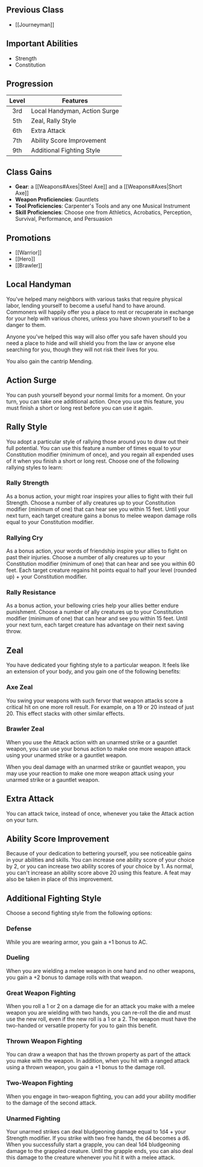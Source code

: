 ## Previous Class
- [[Journeyman]]
## Important Abilities
- Strength
- Constitution
## Progression
| Level | Features                     |
| :---: | ---------------------------- |
|  3rd  | Local Handyman, Action Surge |
|  5th  | Zeal, Rally Style            |
|  6th  | Extra Attack                 |
|  7th  | Ability Score Improvement    |
|  9th  | Additional Fighting Style    |
## Class Gains
- **Gear**: a [[Weapons#Axes|Steel Axe]] and a [[Weapons#Axes|Short Axe]]
- **Weapon Proficiencies**: Gauntlets
- **Tool Proficiencies**: Carpenter's Tools and any one Musical Instrument
- **Skill Proficiencies**: Choose one from Athletics, Acrobatics, Perception, Survival, Performance, and Persuasion
## Promotions
- [[Warrior]]
- [[Hero]]
- [[Brawler]]
## Local Handyman
You've helped many neighbors with various tasks that require physical labor, lending yourself to become a useful hand to have around. Commoners will happily offer you a place to rest or recuperate in exchange for your help with various chores, unless you have shown yourself to be a danger to them.

Anyone you've helped this way will also offer you safe haven should you need a place to hide and will shield you from the law or anyone else searching for you, though they will not risk their lives for you.

You also gain the cantrip Mending.
## Action Surge
You can push yourself beyond your normal limits for a moment. On your turn, you can take one additional action. Once you use this feature, you must finish a short or long
rest before you can use it again.
## Rally Style
You adopt a particular style of rallying those around you to draw out their full potential. You can use this feature a number of times equal to your Constitution modifier (minimum of once), and you regain all expended uses of it when you finish a short or long rest.
Choose one of the following rallying styles to learn:
### Rally Strength
As a bonus action, your might roar inspires your allies to fight with their full Strength. Choose a number of ally creatures up to your Constitution modifier (minimum of one) that can hear see you within 15 feet. Until your next turn, each target creature gains a bonus to melee weapon damage rolls equal to your Constitution modifier.
### Rallying Cry
As a bonus action, your words of friendship inspire your allies to fight on past their injuries. Choose a number of ally creatures up to your Constitution modifier (minimum of one) that can hear and see you within 60 feet. Each target creature regains hit points equal to half your level (rounded up) + your Constitution modifier.
### Rally Resistance
As a bonus action, your bellowing cries help your allies better endure punishment. Choose a number of ally creatures up to your Constitution modifier (minimum of one) that can hear
and see you within 15 feet. Until your next turn, each target creature has advantage on their next saving throw.
## Zeal
You have dedicated your fighting style to a particular weapon. It feels like an extension of your body, and you gain one of the following benefits:
### Axe Zeal
You swing your weapons with such fervor that weapon attacks score a critical hit on one more roll result. For example, on a 19 or 20 instead of just 20. This effect stacks with other similar effects.
### Brawler Zeal
When you use the Attack action with an unarmed strike or a gauntlet weapon, you can use your
bonus action to make one more weapon attack using your unarmed strike or a gauntlet weapon.

When you deal damage with an unarmed strike or gauntlet weapon, you may use your reaction to
make one more weapon attack using your unarmed strike or a gauntlet weapon.
## Extra Attack
You can attack twice, instead of once, whenever you take the Attack action on your turn.
## Ability Score Improvement
Because of your dedication to bettering yourself, you see noticeable gains in your abilities and skills. You can increase one ability score of your choice by 2, or you can increase two ability scores of your choice by 1. As normal, you can't increase an ability score above 20 using this feature. A feat may also be taken in place of this improvement.
## Additional Fighting Style
Choose a second fighting style from the following options:
### Defense
While you are wearing armor, you gain a +1 bonus to AC.
### Dueling
When you are wielding a melee weapon in one hand and no other weapons, you gain a +2 bonus to damage rolls with that weapon.
### Great Weapon Fighting
When you roll a 1 or 2 on a damage die for an attack you make with a melee weapon you are wielding with two hands, you can re-roll the die and must use the new roll, even if the new roll is a 1 or a 2. The weapon must have the two-handed or versatile property for you to gain this benefit.
### Thrown Weapon Fighting
You can draw a weapon that has the thrown property as part of the attack you make with the weapon. In addition, when you hit with a ranged attack using a thrown weapon, you gain a +1 bonus to the damage roll.
### Two-Weapon Fighting
When you engage in two-weapon fighting, you can add your ability modifier to the damage of the second attack.
### Unarmed Fighting
Your unarmed strikes can deal bludgeoning damage equal to 1d4 + your Strength modifier. If you strike with two free hands, the d4 becomes a d6. When you successfully start a grapple, you can deal 1d4 bludgeoning damage to the grappled creature. Until the grapple ends, you can also deal this damage to the creature whenever you hit it with a melee attack.